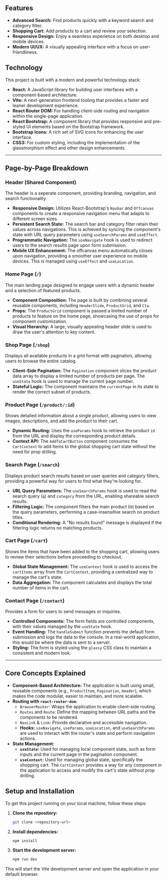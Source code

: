 ## Features

-   **Advanced Search:** Find products quickly with a keyword search and category filter.
-   **Shopping Cart:** Add products to a cart and review your selection.
-   **Responsive Design:** Enjoy a seamless experience on both desktop and mobile devices.
-   **Modern UI/UX:** A visually appealing interface with a focus on user-friendliness.


## Technology

This project is built with a modern and powerful technology stack:

-   **React:** A JavaScript library for building user interfaces with a component-based architecture.
-   **Vite:** A next-generation frontend tooling that provides a faster and leaner development experience.
-   **React Router DOM:** For handling client-side routing and navigation within the single-page application.
-   **React Bootstrap:** A component library that provides responsive and pre-styled UI elements based on the Bootstrap framework.
-   **Bootstrap Icons:** A rich set of SVG icons for enhancing the user interface.
-   **CSS3:** For custom styling, including the implementation of the glassmorphism effect and other design enhancements.

---

## Page-by-Page Breakdown

### Header (Shared Component)

The header is a seperate component, providing branding, navigation, and search functionality.

-   **Responsive Design:** Utilizes React-Bootstrap's `Navbar` and `Offcanvas` components to create a responsive navigation menu that adapts to different screen sizes.
-   **Persistent Search State:** The search bar and category filter retain their values across navigations. This is achieved by syncing the component's state with URL query parameters using `useSearchParams` and `useEffect`.
-   **Programmatic Navigation:** The `useNavigate` hook is used to redirect users to the search results page upon form submission.
-   **Mobile UX Enhancement:** The offcanvas menu automatically closes upon navigation, providing a smoother user experience on mobile devices. This is managed using `useEffect` and `useLocation`.

### Home Page (`/`)

The main landing page designed to engage users with a dynamic header and a selection of featured products.

-   **Component Composition:** The page is built by combining several reusable components, including `HeaderSlide`, `ProductGrid`, and `Cta`.
-   **Props:** The `ProductGrid` component is passed a limited number of products to feature on the home page, showcasing the use of props for component customization.
-   **Visual Hierarchy:** A large, visually appealing header slide is used to draw the user's attention to key content.

### Shop Page (`/shop`)

Displays all available products in a grid format with pagination, allowing users to browse the entire catalog.

-   **Client-Side Pagination:** The `Pagination` component slices the product data array to display a limited number of products per page. The `useState` hook is used to manage the current page number.
-   **Stateful Logic:** The component maintains the `currentPage` in its state to render the correct subset of products.

### Product Page (`/product/:id`)

Shows detailed information about a single product, allowing users to view images, descriptions, and add the product to their cart.

-   **Dynamic Routing:** Uses the `useParams` hook to retrieve the product `id` from the URL and display the corresponding product details.
-   **Context API:** The `AddToCartButton` component consumes the `CartContext` to add items to the global shopping cart state without the need for prop drilling.

### Search Page (`/search`)

Displays product search results based on user queries and category filters, providing a powerful way for users to find what they're looking for.

-   **URL Query Parameters:** The `useSearchParams` hook is used to read the search query (`q`) and `category` from the URL, enabling shareable search results.
-   **Filtering Logic:** The component filters the main product list based on the query parameters, performing a case-insensitive search on product titles.
-   **Conditional Rendering:** A "No results found" message is displayed if the filtering logic returns no matching products.

### Cart Page (`/cart`)

Shows the items that have been added to the shopping cart, allowing users to review their selections before proceeding to checkout.

-   **Global State Management:** The `useContext` hook is used to access the `cartItems` array from the `CartContext`, providing a centralized way to manage the cart's state.
-   **Data Aggregation:** The component calculates and displays the total number of items in the cart.

### Contact Page (`/contact`)

Provides a form for users to send messages or inquiries.

-   **Controlled Components:** The form fields are controlled components, with their values managed by the `useState` hook.
-   **Event Handling:** The `handleSubmit` function prevents the default form submission and logs the data to the console. In a real-world application, this would be where the data is sent to a server.
-   **Styling:** The form is styled using the `glassy` CSS class to maintain a consistent and modern look.

---

## Core Concepts Explained

-   **Component-Based Architecture:** The application is built using small, reusable components (e.g., `ProductItem`, `Pagination`, `Header`), which makes the code modular, easier to maintain, and more scalable.
-   **Routing with `react-router-dom`:**
    -   `BrowserRouter`: Wraps the application to enable client-side routing.
    -   `Routes` and `Route`: Define the mapping between URL paths and the components to be rendered.
    -   `NavLink` & `Link`: Provide declarative and accessible navigation.
    -   **Hooks:** `useNavigate`, `useParams`, `useLocation`, and `useSearchParams` are used to interact with the router's state and perform navigation actions.
-   **State Management:**
    -   **`useState`:** Used for managing local component state, such as form inputs and the current page in the pagination component.
    -   **`useContext`:** Used for managing global state, specifically the shopping cart. The `CartContext` provides a way for any component in the application to access and modify the cart's state without prop drilling.

## Setup and Installation

To get this project running on your local machine, follow these steps:

1.  **Clone the repository:**
    ```bash
    git clone <repository-url>
    ```
2.  **Install dependencies:**
    ```bash
    npm install
    ```
3.  **Start the development server:**
    ```bash
    npm run dev
    ```
This will start the Vite development server and open the application in your default browser.
